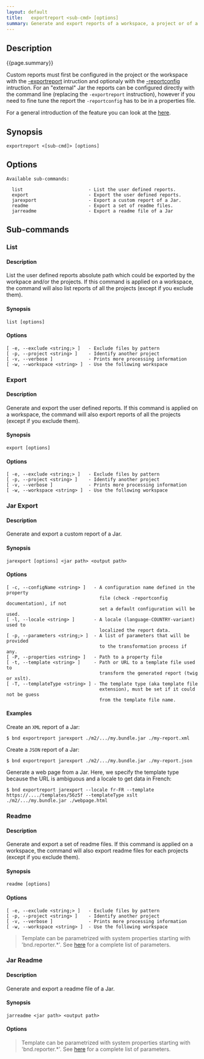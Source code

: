 ```yaml
---
layout: default
title:   exportreport <sub-cmd> [options]
summary: Generate and export reports of a workspace, a project or of a Jar.
---
```


## Description

{{page.summary}}

Custom reports must first be configured in the project or the workspace with the [-exportreport](../instructions/exportreport.html) intruction and optionaly with the [-reportconfig](../instructions/reportconfig.html) intruction. For an "external" Jar the reports can be configured directly with the command line (replacing the `-exportreport` instruction), however if you need to fine tune the report the `-reportconfig` has to be in a properties file. 

For a general introduction of the feature you can look at the [here](../chapters/395-generating-documentation.html).

## Synopsis

    exportreport <[sub-cmd]> [options]

## Options
    
    Available sub-commands: 

      list                        - List the user defined reports.
      export                      - Export the user defined reports. 
      jarexport                   - Export a custom report of a Jar. 
      readme                      - Export a set of readme files. 
      jarreadme                   - Export a readme file of a Jar 
       
## Sub-commands

### List

#### Description

List the user defined reports absolute path which could be exported by the workpace and/or the projects. If this command is applied on a workspace, the command will also list reports of all the projects (except if you exclude them).

#### Synopsis

    list [options]

#### Options

    [ -e, --exclude <string;> ]   - Exclude files by pattern
    [ -p, --project <string> ]    - Identify another project
    [ -v, --verbose ]             - Prints more processing information
    [ -w, --workspace <string> ]  - Use the following workspace

### Export

#### Description

Generate and export the user defined reports. If this command is applied on a workspace, the command will also export reports of all the projects (except if you exclude them).

#### Synopsis

    export [options]

#### Options
 
    [ -e, --exclude <string;> ]   - Exclude files by pattern
    [ -p, --project <string> ]    - Identify another project
    [ -v, --verbose ]             - Prints more processing information
    [ -w, --workspace <string> ]  - Use the following workspace

### Jar Export

#### Description

Generate and export a custom report of a Jar.

#### Synopsis

    jarexport [options] <jar path> <output path>

#### Options

    [ -c, --configName <string> ]   - A configuration name defined in the property
                                      file (check -reportconfig documentation), if not
                                      set a default configuration will be used.
    [ -l, --locale <string> ]       - A locale (language-COUNTRY-variant) used to
                                      localized the report data.
    [ -p, --parameters <string;> ]  - A list of parameters that will be provided
                                      to the transformation process if any.
    [ -P, --properties <string> ]   - Path to a property file
    [ -t, --template <string> ]     - Path or URL to a template file used to
                                      transform the generated report (twig or xslt).
    [ -T, --templateType <string> ] - The template type (aka template file
                                      extension), must be set if it could not be guess
                                      from the template file name.

#### Examples

Create an `XML` report of a Jar:

    $ bnd exportreport jarexport ./m2/.../my.bundle.jar ./my-report.xml

Create a `JSON` report of a Jar:

    $ bnd exportreport jarexport ./m2/.../my.bundle.jar ./my-report.json

Generate a web page from a Jar. Here, we specify the template type because the URL is ambiguous and a locale to get data in French:

    $ bnd exportreport jarexport --locale fr-FR --template https://..../templates/56z5f --templateType xslt ./m2/.../my.bundle.jar ./webpage.html

### Readme

#### Description

Generate and export a set of readme files. If this command is applied on a workspace, the command will also export readme files for each projects (except if you exclude them).

#### Synopsis

    readme [options]

#### Options
 
    [ -e, --exclude <string;> ]   - Exclude files by pattern
    [ -p, --project <string> ]    - Identify another project
    [ -v, --verbose ]             - Prints more processing information
    [ -w, --workspace <string> ]  - Use the following workspace

> Template can be parametrized with system properties starting with 'bnd.reporter.*'. See 
[here](../chapters/395-generating-documentation.html) for a complete list of parameters.

### Jar Readme

#### Description

Generate and export a readme file of a Jar.

#### Synopsis

    jarreadme <jar path> <output path>

#### Options

> Template can be parametrized with system properties starting with 'bnd.reporter.*'. See 
[here](../chapters/395-generating-documentation.html) for a complete list of parameters.
